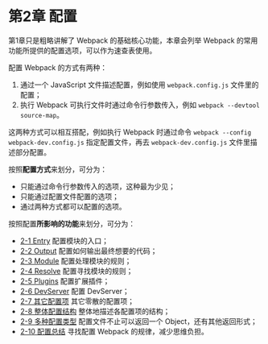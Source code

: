 <h1 id="第2章-配置">第2章 配置</h1>
<p>第1章只是粗略讲解了 Webpack 的基础核心功能，本章会列举 Webpack 的常用功能所提供的配置选项，可以作为速查表使用。</p>
<p>配置 Webpack 的方式有两种：</p>
<ol>
<li>通过一个 JavaScript 文件描述配置，例如使用 <code>webpack.config.js</code> 文件里的配置；</li>
<li>执行 Webpack 可执行文件时通过命令行参数传入，例如 <code>webpack --devtool source-map</code>。</li>
</ol>
<p>这两种方式可以相互搭配，例如执行 Webpack 时通过命令 <code>webpack --config webpack-dev.config.js</code> 指定配置文件，再去 <code>webpack-dev.config.js</code> 文件里描述部分配置。</p>
<p>按照<strong>配置方式</strong>来划分，可分为：</p>
<ul>
<li>只能通过命令行参数传入的选项，这种最为少见；</li>
<li>只能通过配置文件配置的选项；</li>
<li>通过两种方式都可以配置的选项。</li>
</ul>
<p>按照配置<strong>所影响的功能</strong>来划分，可分为：</p>
<ul>
<li><a href="2-1Entry.html">2-1 Entry</a> 配置模块的入口；</li>
<li><a href="2-2Output.html">2-2 Output</a> 配置如何输出最终想要的代码；</li>
<li><a href="2-3Module.html">2-3 Module</a> 配置处理模块的规则；</li>
<li><a href="2-4Resolve.html">2-4 Resolve</a> 配置寻找模块的规则；</li>
<li><a href="2-5Plugins.html">2-5 Plugins</a> 配置扩展插件；</li>
<li><a href="2-6DevServer.html">2-6 DevServer</a> 配置 DevServer；</li>
<li><a href="2-7其它配置项.html">2-7 其它配置项</a> 其它零散的配置项；</li>
<li><a href="2-8整体配置结构.html">2-8 整体配置结构</a> 整体地描述各配置项的结构；</li>
<li><a href="2-9多种配置类型.html">2-9 多种配置类型</a> 配置文件不止可以返回一个 Object，还有其他返回形式；</li>
<li><a href="2-10配置总结.html">2-10 配置总结</a> 寻找配置 Webpack 的规律，减少思维负担。</li>
</ul>

                                
                                